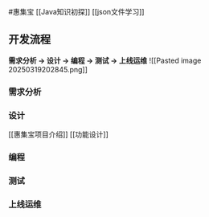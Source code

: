 #惠集宝
[[Java知识初探]]
[[json文件学习]]
## 开发流程
**需求分析 -> 设计 -> 编程 -> 测试 -> 上线运维**
![[Pasted image 20250319202845.png]]
### 需求分析

### 设计
[[惠集宝项目介绍]]
[[功能设计]]
### 编程
### 测试
### 上线运维
